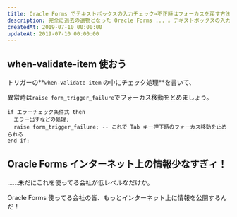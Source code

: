 ```yaml
---
title: Oracle Forms でテキストボックスの入力チェック→不正時はフォーカスを戻す方法
description: 完全に過去の遺物となった Oracle Forms ... 。テキストボックスの入力チェックを行い、不正時はフォーカスを戻す仕組みを実装する方法を紹介します。
createdAt: 2019-07-10 00:00:00
updateAt: 2019-07-10 00:00:00
---
```


## when-validate-item 使おう

トリガーの**`when-validate-item` の中にチェック処理**を書いて、

異常時は`raise form_trigger_failure`でフォーカス移動をとめましょう。

```oracle
if エラーチェック条件式 then
  エラー出すなどの処理;
  raise form_trigger_failure; -- これで Tab キー押下時のフォーカス移動を止められる
end if;
```

## Oracle Forms インターネット上の情報少なすぎィ！

……未だにこれを使ってる会社が低レベルなだけか。

Oracle Forms 使ってる会社の皆、もっとインターネット上に情報を公開するんだ！
